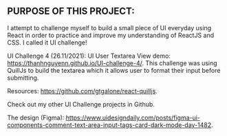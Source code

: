 ## PURPOSE OF THIS PROJECT: 


I attempt to challenge myself to build a small piece of UI everyday using React in order to practice and improve my understanding of ReactJS and CSS. I called it UI challenge! 

UI Challenge 4 (26.11/2021): UI User Textarea 
View demo: https://thanhnguyenn.github.io/UI-challenge-4/.
This challenge was using QuillJs to build the textarea which it allows user to format their input before submitting.


Resources: https://github.com/gtgalone/react-quilljs. 

Check out my other UI Challenge projects in Github.

The design (Figma): https://www.uidesigndaily.com/posts/figma-ui-components-comment-text-area-input-tags-card-dark-mode-day-1482.

